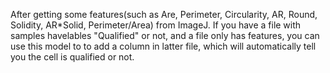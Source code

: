 After getting some features(such as Are, Perimeter, Circularity, AR, Round, Solidity, AR*Solid, Perimeter/Area) from ImageJ. If you have a file with samples havelables "Qualified" or not, and a file only has features, you can use this model to to add a column in latter file, which will automatically tell you the cell is qualified or not.  
